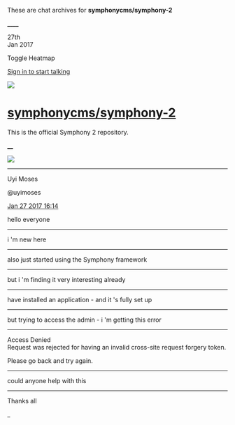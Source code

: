 These are chat archives for **symphonycms/symphony-2**

[__](/symphonycms/symphony-2/archives/2017/01/28)[__](/symphonycms/symphony-2/archives/2017/01/26)

27th  
Jan 2017

Toggle Heatmap

[Sign in to start talking](/login?action=login&button=archive-login)

![](https://avatars-02.gitter.im/group/iv/3/57542c45c43b8c601977197e?s=48)

#  [symphonycms/symphony-2](/symphonycms/symphony-2)

This is the official Symphony 2 repository.

[ __](/orgs/symphonycms/rooms "More symphonycms rooms")

![](https://avatars1.githubusercontent.com/u/5789493?v=3&s=30)

____

Uyi Moses

@uyimoses

[Jan 27 2017
16:14](https://gitter.im/symphonycms/symphony-2?at=588b71d9dcb66e4f76bb0f0c)

hello everyone

____

i 'm new here

____

also just started using the Symphony framework

____

but i 'm finding it very interesting already

____

have installed an application - and it 's fully set up

____

but trying to access the admin - i 'm getting this error

____

Access Denied  
Request was rejected for having an invalid cross-site request forgery token.

Please go back and try again.

____

could anyone help with this

____

Thanks all

_

